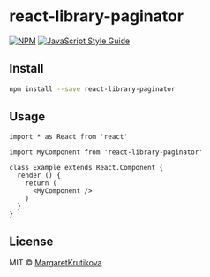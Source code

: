 # react-library-paginator

> 

[![NPM](https://img.shields.io/npm/v/react-library-paginator.svg)](https://www.npmjs.com/package/react-library-paginator) [![JavaScript Style Guide](https://img.shields.io/badge/code_style-standard-brightgreen.svg)](https://standardjs.com)

## Install

```bash
npm install --save react-library-paginator
```

## Usage

```tsx
import * as React from 'react'

import MyComponent from 'react-library-paginator'

class Example extends React.Component {
  render () {
    return (
      <MyComponent />
    )
  }
}
```

## License

MIT © [MargaretKrutikova](https://github.com/MargaretKrutikova)
